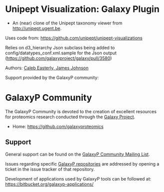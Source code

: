 # Unipept Visualization: Galaxy Plugin

* An (near) clone of the Unipept taxonomy viewer from <http://unipept.ugent.be>.

Uses code from: <https://github.com/unipept/unipept-visualizations>

Relies on d3_hierarchy Json subclass being added to config/datatypes_conf.xml.sample for the Json output
(<https://github.com/galaxyproject/galaxy/pull/3580>)

Authors: <a href="http://github.com/caleb-easterly"> Caleb Easterly</h>, <a href="github.com/jj-umn"> James Johnson </a>

Support provided by the GalaxyP community:

GalaxyP Community
=================

The GalaxyP Community is devoted to the creation of excellent resources for proteomics research conducted through the [Galaxy Project](http://galaxyproject.org/).

* Home: <https://github.com/galaxyproteomics>


Support
-------

General support can be found on the [GalaxyP Community Mailing List][forum].

Issues regarding specific [GalaxyP repositories][repos] are addressed by opening a ticket in the issue tracker of that repository.

Development of applications used by GalaxyP tools can be followed at: <https://bitbucket.org/galaxyp-applications/>


[repos]:https://github.com/galaxyproteomics
[forum]:https://groups.google.com/a/umn.edu/forum/#!categories/galaxyp
